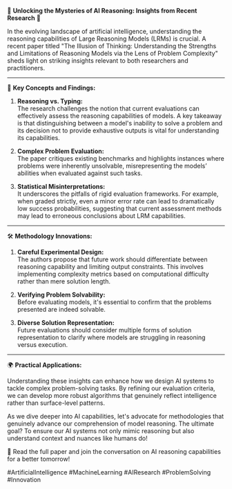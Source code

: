 🌟 **Unlocking the Mysteries of AI Reasoning: Insights from Recent Research** 🌟

In the evolving landscape of artificial intelligence, understanding the reasoning capabilities of Large Reasoning Models (LRMs) is crucial. A recent paper titled "The Illusion of Thinking: Understanding the Strengths and Limitations of Reasoning Models via the Lens of Problem Complexity" sheds light on striking insights relevant to both researchers and practitioners.

---

🔑 **Key Concepts and Findings:**

1. **Reasoning vs. Typing:**  
   The research challenges the notion that current evaluations can effectively assess the reasoning capabilities of models. A key takeaway is that distinguishing between a model's inability to solve a problem and its decision not to provide exhaustive outputs is vital for understanding its capabilities.

2. **Complex Problem Evaluation:**  
   The paper critiques existing benchmarks and highlights instances where problems were inherently unsolvable, misrepresenting the models’ abilities when evaluated against such tasks.

3. **Statistical Misinterpretations:**  
   It underscores the pitfalls of rigid evaluation frameworks. For example, when graded strictly, even a minor error rate can lead to dramatically low success probabilities, suggesting that current assessment methods may lead to erroneous conclusions about LRM capabilities.

---

🛠️ **Methodology Innovations:**

1. **Careful Experimental Design:**  
   The authors propose that future work should differentiate between reasoning capability and limiting output constraints. This involves implementing complexity metrics based on computational difficulty rather than mere solution length.

2. **Verifying Problem Solvability:**  
   Before evaluating models, it's essential to confirm that the problems presented are indeed solvable.

3. **Diverse Solution Representation:**  
   Future evaluations should consider multiple forms of solution representation to clarify where models are struggling in reasoning versus execution.

---

🌍 **Practical Applications:**

Understanding these insights can enhance how we design AI systems to tackle complex problem-solving tasks. By refining our evaluation criteria, we can develop more robust algorithms that genuinely reflect intelligence rather than surface-level patterns.

As we dive deeper into AI capabilities, let's advocate for methodologies that genuinely advance our comprehension of model reasoning. The ultimate goal? To ensure our AI systems not only mimic reasoning but also understand context and nuances like humans do!

📢 Read the full paper and join the conversation on AI reasoning capabilities for a better tomorrow!  

#ArtificialIntelligence #MachineLearning #AIResearch #ProblemSolving #Innovation